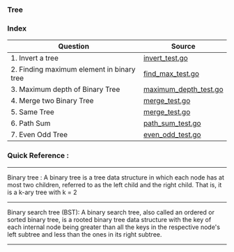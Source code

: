 ### Tree


### Index
| Question       | Source |
| -------- |   ------------- |
| 1. Invert a tree | [invert_test.go](./invert_test.go)  |
| 2. Finding maximum element in binary tree | [find_max_test.go](./find_max_test.go)  |
| 3. Maximum depth of Binary Tree | [maximum_depth_test.go](./maximum_depth_test.go)  |
| 4. Merge two Binary Tree | [merge_test.go](./merge_test.go)  |
| 5. Same Tree | [merge_test.go](./is_same_test.go)  |
| 6. Path Sum| [path_sum_test.go](./path_sum_test.go)  |
| 7. Even Odd Tree| [even_odd_test.go](./even_odd_test.go)  |


### Quick Reference :
---
Binary tree : A binary tree is a tree data structure in which each node has at most two children, referred to as the left child and the right child. That is, it is a k-ary tree with k = 2

---
Binary search tree (BST): A binary search tree, also called an ordered or sorted binary tree, is a rooted binary tree data structure with the key of each internal node being greater than all the keys in the respective node's left subtree and less than the ones in its right subtree.

---
